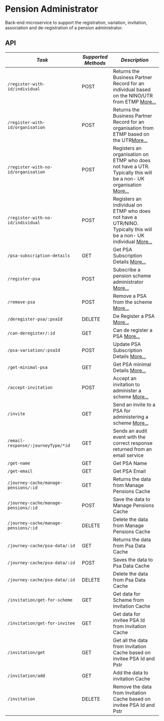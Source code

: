 Pension Administrator
==================================
  
Back-end microservice to support the registration, variation, invitation, association and de-registration of a pension administrator.

API
---

| *Task* | *Supported Methods* | *Description* |
|--------|----|----|
| ```/register-with-id/individual                                       ```  | POST   | Returns the Business Partner Record for an individual based on the NINO/UTR from ETMP [More...](docs/register-with-id-ind.md) |
| ```/register-with-id/organisation                                     ```  | POST    |   Returns the Business Partner Record for an organisation from ETMP based on the UTR[More...](docs/register-with-id-org.md) |
| ```/register-with-no-id/organisation                                     ```  | POST   |  Registers an organisation on ETMP who does not have a UTR. Typically this will be a non- UK organisation [More...](docs/register-with-no-id-org.md) |
| ```/register-with-no-id/individual                                              ```  | POST    | Registers an individual on ETMP who does not have a UTR/NINO. Typically this will be a non- UK individual [More...](docs/register-with-id-ind.md) |
| ```/psa-subscription-details                                              ```  | GET    | Get PSA Subscription Details [More...](docs/psa-subscription-details.md) |
| ```/register-psa                                              ```  | POST    | Subscribe a pension scheme administrator [More...](docs/register-psa.md) |
| ```/remove-psa                                              ```  | POST    | Remove a PSA from the scheme [More...](docs/remove-psa.md) |
| ```/deregister-psa/:psaId                                              ```  | DELETE    | De Register a PSA [More...](docs/deregister-psa.md) |
| ```/can-deregister/:id                                              ```  | GET    | Can de register a PSA [More...](docs/can-deregister.md) |
| ```/psa-variation/:psaId                                              ```  | POST    | Update PSA Subscription Details [More...](docs/psa-variation.md) |
| ```/get-minimal-psa                                              ```  | GET    | Get PSA minimal Details [More...](docs/get-minimal-psa.md) |
| ```/accept-invitation                                              ```  | POST    | Accept an invitation to administer a scheme [More...](docs/accept-invitation.md) |
| ```/invite                                              ```  | GET    | Send an invite to a PSA for administering a scheme [More...](docs/invite.md) |
| ```/email-response/:journeyType/*id                                              ```  | GET    | Sends an audit event with the correct response returned from an email service |
| ```/get-name                                              ```  | GET    | Get PSA Name |
| ```/get-email                                              ```  | GET    | Get PSA Email |
| ```/journey-cache/manage-pensions/:id               ```  | GET    | Returns the data from Manage Pensions Cache 
| ```/journey-cache/manage-pensions/:id               ```  | POST    | Save the data to Manage Pensions Cache
| ```/journey-cache/manage-pensions/:id               ```  | DELETE    | Delete the data from Manage Pensions Cache
| ```/journey-cache/psa-data/:id               ```  | GET   | Returns the data from Psa Data Cache 
| ```/journey-cache/psa-data/:id               ```  | POST   | Saves the data to Psa Data Cache 
| ```/journey-cache/psa-data/:id               ```  | DELETE   | Delete the data from Psa Data Cache
| ```/invitation/get-for-scheme                                              ```  | GET    | Get data for Scheme from Invitation Cache |
| ```/invitation/get-for-invitee                                              ```  | GET    | Get data for invitee PSA Id from Invitation Cache |
| ```/invitation/get                                              ```  | GET    | Get all the data from Invitation Cache based on invitee PSA Id and Pstr|
| ```/invitation/add                                              ```  | GET    | Add the data to invitation Cache |
| ```/invitation                                              ```  | DELETE    | Remove the data from Invitation Cache based on invitee PSA Id and Pstr |


